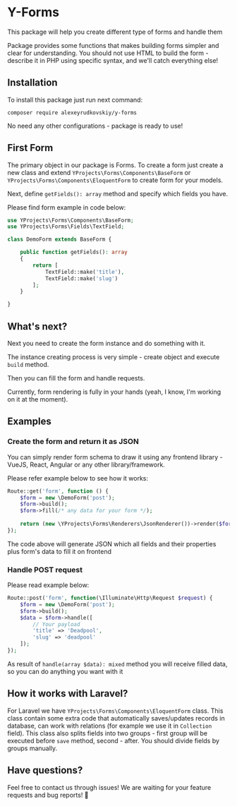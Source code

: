 # Y-Forms

This package will help you create different type of forms and handle them

Package provides some functions that makes building forms simpler and clear for
understanding. You should not use HTML to build the form - describe it in PHP
using specific syntax, and we'll catch everything else!

## Installation

To install this package just run next command:

```composer require alexeyrudkovskiy/y-forms```

No need any other configurations - package is ready to use!

## First Form

The primary object in our package is Forms. To create a form just create a new class
and extend ``YProjects\Forms\Components\BaseForm`` or ``YProjects\Forms\Components\EloquentForm``
to create form for your models.

Next, define ``getFields(): array`` method and specify which fields you have.

Please find form example in code below:

```php
use YProjects\Forms\Components\BaseForm;
use YProjects\Forms\Fields\TextField;

class DemoForm extends BaseForm {

    public function getFields(): array
    {
        return [
            TextField::make('title'),
            TextField::make('slug')
        ];
    }

}
```

## What's next?

Next you need to create the form instance and do something with it.

The instance creating process is very simple - create object and execute ``build``
method.

Then you can fill the form and handle requests.

Currently, form rendering is fully in your hands (yeah, I know, I'm working on it
at the moment).

## Examples
### Create the form and return it as JSON

You can simply render form schema to draw it using any frontend library - VueJS,
React, Angular or any other library/framework.

Please refer example below to see how it works:

```php
Route::get('form', function () {
    $form = new \DemoForm('post');
    $form->build();
    $form->fill(/* any data for your form */);
    
    return (new \YProjects\Forms\Renderers\JsonRenderer())->render($form);
});
```

The code above will generate JSON which all fields and their properties plus form's
data to fill it on frontend

### Handle POST request

Please read example below:

```php
Route::post('form', function(\Illuminate\Http\Request $request) {
    $form = new \DemoForm('post');
    $form->build();
    $data = $form->handle([
        // Your payload
        'title' => 'Deadpool',
        'slug' => 'deadpool'
    ]);
});
```

As result of ``handle(array $data): mixed`` method you will receive filled data,
so you can do anything you want with it

## How it works with Laravel?

For Laravel we have ``YProjects\Forms\Components\EloquentForm`` class. This class
contain some extra code that automatically saves/updates records in database,
can work with relations (for example we use it in ``Collection`` field). This class
also splits fields into two groups - first group will be executed before ``save``
method, second - after. You should divide fields by groups manually.

## Have questions?

Feel free to contact us through issues! We are waiting for your feature requests
and bug reports! 🙂
